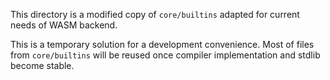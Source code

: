 This directory is a modified copy of `core/builtins` adapted for current
 needs of WASM backend.
 
This is a temporary solution for a development convenience. Most of files 
from `core/builtins` will be reused once compiler implementation and
stdlib become stable.